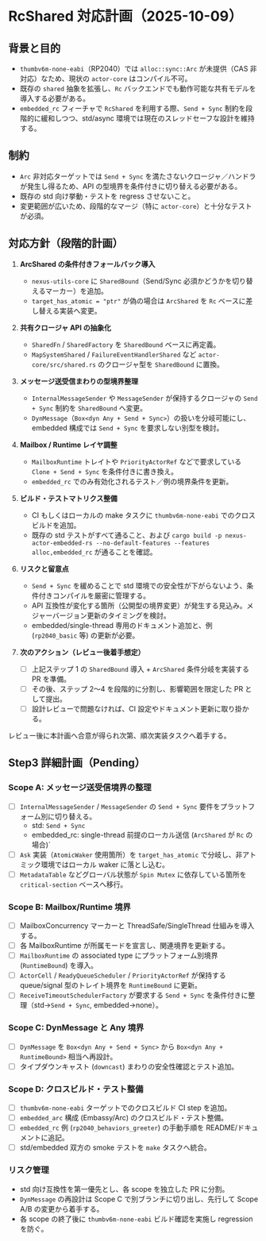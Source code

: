 # RcShared 対応計画（2025-10-09）

## 背景と目的
- `thumbv6m-none-eabi`（RP2040）では `alloc::sync::Arc` が未提供（CAS 非対応）なため、現状の `actor-core` はコンパイル不可。
- 既存の `shared` 抽象を拡張し、`Rc` バックエンドでも動作可能な共有モデルを導入する必要がある。
- `embedded_rc` フィーチャで `RcShared` を利用する際、`Send + Sync` 制約を段階的に緩和しつつ、std/async 環境では現在のスレッドセーフな設計を維持する。

## 制約
- `Arc` 非対応ターゲットでは `Send + Sync` を満たさないクロージャ／ハンドラが発生し得るため、API の型境界を条件付きに切り替える必要がある。
- 既存の std 向け挙動・テストを regress させないこと。
- 変更範囲が広いため、段階的なマージ（特に `actor-core`）と十分なテストが必須。

## 対応方針（段階的計画）
1. **ArcShared の条件付きフォールバック導入**
   - `nexus-utils-core` に `SharedBound`（Send/Sync 必須かどうかを切り替えるマーカー）を追加。
   - `target_has_atomic = "ptr"` が偽の場合は `ArcShared` を `Rc` ベースに差し替える実装へ変更。

2. **共有クロージャ API の抽象化**
   - `SharedFn` / `SharedFactory` を `SharedBound` ベースに再定義。
   - `MapSystemShared` / `FailureEventHandlerShared` など `actor-core/src/shared.rs` のクロージャ型を `SharedBound` に置換。

3. **メッセージ送受信まわりの型境界整理**
   - `InternalMessageSender` や `MessageSender` が保持するクロージャの `Send + Sync` 制約を `SharedBound` へ変更。
   - `DynMessage`（`Box<dyn Any + Send + Sync>`）の扱いを分岐可能にし、embedded 構成では `Send + Sync` を要求しない別型を検討。

4. **Mailbox / Runtime レイヤ調整**
   - `MailboxRuntime` トレイトや `PriorityActorRef` などで要求している `Clone + Send + Sync` を条件付きに書き換え。
   - `embedded_rc` でのみ有効化されるテスト／例の境界条件を更新。

5. **ビルド・テストマトリクス整備**
   - CI もしくはローカルの make タスクに `thumbv6m-none-eabi` でのクロスビルドを追加。
   - 既存の std テストがすべて通ること、および `cargo build -p nexus-actor-embedded-rs --no-default-features --features alloc,embedded_rc` が通ることを確認。

6. **リスクと留意点**
   - `Send + Sync` を緩めることで std 環境での安全性が下がらないよう、条件付きコンパイルを厳密に管理する。
   - API 互換性が変化する箇所（公開型の境界変更）が発生する見込み。メジャーバージョン更新のタイミングを検討。
   - embedded/single-thread 専用のドキュメント追加と、例 (`rp2040_basic` 等) の更新が必要。

7. **次のアクション（レビュー後着手想定）**
   - [ ] 上記ステップ 1 の `SharedBound` 導入 + `ArcShared` 条件分岐を実装する PR を準備。
   - [ ] その後、ステップ 2〜4 を段階的に分割し、影響範囲を限定した PR として提出。
   - [ ] 設計レビューで問題なければ、CI 設定やドキュメント更新に取り掛かる。

レビュー後に本計画へ合意が得られ次第、順次実装タスクへ着手する。


## Step3 詳細計画（Pending）

### Scope A: メッセージ送受信境界の整理
- [ ] `InternalMessageSender` / `MessageSender` の `Send + Sync` 要件をプラットフォーム別に切り替える。
    - std: `Send + Sync`
    - embedded_rc: single-thread 前提のローカル送信 (`ArcShared` が `Rc` の場合)`
- [ ] `Ask` 実装（`AtomicWaker` 使用箇所）を `target_has_atomic` で分岐し、非アトミック環境ではローカル waker に落とし込む。
- [ ] `MetadataTable` などグローバル状態が `Spin Mutex` に依存している箇所を `critical-section` ベースへ移行。

### Scope B: Mailbox/Runtime 境界
- [ ] MailboxConcurrency マーカーと ThreadSafe/SingleThread 仕組みを導入する。
- [ ] 各 MailboxRuntime が所属モードを宣言し、関連境界を更新する。
- [ ] `MailboxRuntime` の associated type にプラットフォーム別境界 (`RuntimeBound`) を導入。
- [ ] `ActorCell` / `ReadyQueueScheduler` / `PriorityActorRef` が保持する queue/signal 型のトレイト境界を `RuntimeBound` に更新。
- [ ] `ReceiveTimeoutSchedulerFactory` が要求する `Send + Sync` を条件付きに整理（std→`Send + Sync`, embedded→none）。

### Scope C: DynMessage と Any 境界
- [ ] `DynMessage` を `Box<dyn Any + Send + Sync>` から `Box<dyn Any + RuntimeBound>` 相当へ再設計。
- [ ] タイプダウンキャスト (`downcast`) まわりの安全性確認とテスト追加。

### Scope D: クロスビルド・テスト整備
- [ ] `thumbv6m-none-eabi` ターゲットでのクロスビルド CI step を追加。
- [ ] `embedded_arc` 構成 (Embassy/Arc) のクロスビルド・テスト整備。
- [ ] `embedded_rc` 例 (`rp2040_behaviors_greeter`) の手動手順を README/ドキュメントに追記。
- [ ] std/embedded 双方の smoke テストを `make` タスクへ統合。

### リスク管理
- std 向け互換性を第一優先とし、各 scope を独立した PR に分割。
- `DynMessage` の再設計は Scope C で別ブランチに切り出し、先行して Scope A/B の変更から着手する。
- 各 scope の終了後に `thumbv6m-none-eabi` ビルド確認を実施し regression を防ぐ。
